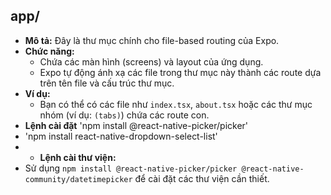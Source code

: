 ## app/

- **Mô tả:** Đây là thư mục chính cho file-based routing của Expo.
- **Chức năng:**
  - Chứa các màn hình (screens) và layout của ứng dụng.
  - Expo tự động ánh xạ các file trong thư mục này thành các route dựa trên tên file và cấu trúc thư mục.
- **Ví dụ:**
  - Bạn có thể có các file như `index.tsx`, `about.tsx` hoặc các thư mục nhóm (ví dụ: `(tabs)`) chứa các route con.
- **Lệnh cài đặt** 'npm install @react-native-picker/picker'
- 'npm install react-native-dropdown-select-list'
- - **Lệnh cài thư viện:**
- Sử dụng `npm install @react-native-picker/picker @react-native-community/datetimepicker` để cài đặt các thư viện cần thiết.